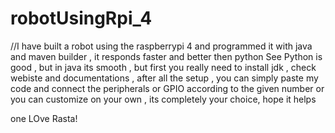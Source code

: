 # robotUsingRpi_4
//I have built a robot using the raspberrypi 4 and programmed it with java and maven builder , it responds faster and better then python 
See Python is good , but in java its smooth , but first you really need to install jdk , check webiste and documentations , after all the setup , you can simply paste my code and connect the peripherals or GPIO according to the given number or you can customize on your own , its completely your choice, hope it helps

one LOve Rasta!
